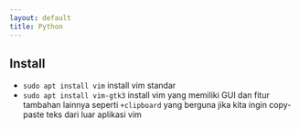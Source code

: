 ```yaml
---
layout: default
title: Python
---
```


## Install
- `sudo apt install vim` install vim standar
- `sudo apt install vim-gtk3` install vim yang memiliki GUI dan fitur tambahan lainnya seperti `+clipboard` yang berguna jika kita ingin copy-paste teks dari luar aplikasi vim
